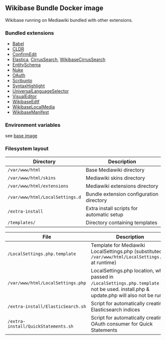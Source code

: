 ## Wikibase Bundle Docker image

Wikibase running on Mediawiki bundled with other extensions.

### Bundled extensions

- [Babel](https://www.mediawiki.org/wiki/Extension:Babel)
- [CLDR](https://www.mediawiki.org/wiki/Extension:CLDR)
- [ConfirmEdit](https://www.mediawiki.org/wiki/Extension:ConfirmEdit)
- [Elastica](https://www.mediawiki.org/wiki/Extension:Elastica), [CirrusSearch](https://www.mediawiki.org/wiki/Extension:CirrusSearch), [WikibaseCirrusSearch](https://www.mediawiki.org/wiki/Extension:WikibaseCirrusSearch)
- [EntitySchema](https://www.mediawiki.org/wiki/Extension:EntitySchema)
- [Nuke](https://www.mediawiki.org/wiki/Extension:Nuke)
- [OAuth](https://www.mediawiki.org/wiki/Extension:OAuth)
- [Scribunto](https://www.mediawiki.org/wiki/Extension:Scribunto)
- [SyntaxHighlight](https://www.mediawiki.org/wiki/Extension:SyntaxHighlight)
- [UniversalLanguageSelector](https://www.mediawiki.org/wiki/Extension:UniversalLanguageSelector)
- [VisualEditor](https://www.mediawiki.org/wiki/Extension:VisualEditor)
- [WikibaseEdtf](https://github.com/ProfessionalWiki/WikibaseEdtf)
- [WikibaseLocalMedia](https://github.com/ProfessionalWiki/WikibaseLocalMedia)
- [WikibaseManifest](https://www.mediawiki.org/wiki/Extension:WikibaseManifest)

### Environment variables

see [base image](../Wikibase/README.md)

### Filesystem layout

Directory                             | Description
--------------------------------------|-------------------------------------------------------------------------------
`/var/www/html`                       | Base Mediawiki directory
`/var/www/html/skins`                 | Mediawiki skins directory
`/var/www/html/extensions`            | Mediawiki extensions directory
`/var/www/html/LocalSettings.d`       | Bundle extension configuration directory
`/extra-install`                      | Extra install scripts for automatic setup
`/templates/`                         | Directory containing templates

File                                  | Description
--------------------------------------|-------------------------------------------------------------------------------
`/LocalSettings.php.template`         | Template for Mediawiki LocalSettings.php (substituted to `/var/www/html/LocalSettings.php` at runtime)
`/var/www/html/LocalSettings.php`     | LocalSettings.php location, when passed in `/LocalSettings.php.template` will not be used. install.php & update.php will also not be run.
`/extra-install/ElasticSearch.sh`     | Script for automatically creating Elasticsearch indices
`/extra-install/QuickStatements.sh`   | Script for automatically creating OAuth consumer for Quick Statements
